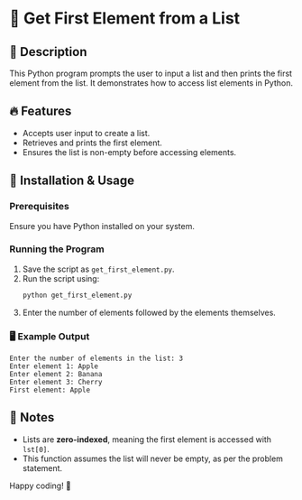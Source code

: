 
# 📌 Get First Element from a List

## 📝 Description
This Python program prompts the user to input a list and then prints the first element from the list. It demonstrates how to access list elements in Python.

## 🔥 Features
- Accepts user input to create a list.
- Retrieves and prints the first element.
- Ensures the list is non-empty before accessing elements.

## 🚀 Installation & Usage

### Prerequisites
Ensure you have Python installed on your system.

### Running the Program
1. Save the script as `get_first_element.py`.
2. Run the script using:
   ```sh
   python get_first_element.py
   ```
3. Enter the number of elements followed by the elements themselves.

### 🖥️ Example Output
```
Enter the number of elements in the list: 3
Enter element 1: Apple
Enter element 2: Banana
Enter element 3: Cherry
First element: Apple
```

## 📖 Notes
- Lists are **zero-indexed**, meaning the first element is accessed with `lst[0]`.
- This function assumes the list will never be empty, as per the problem statement.

Happy coding! 🚀

